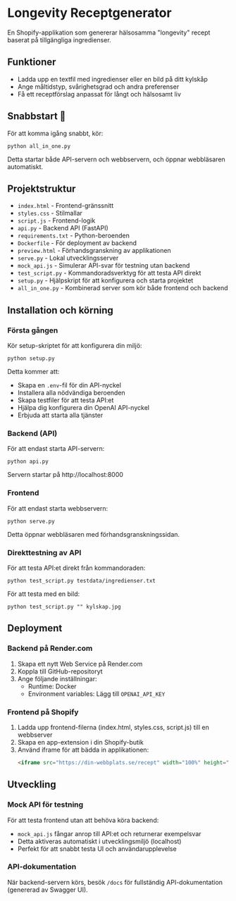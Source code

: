 # Longevity Receptgenerator

En Shopify-applikation som genererar hälsosamma "longevity" recept baserat på tillgängliga ingredienser.

## Funktioner

- Ladda upp en textfil med ingredienser eller en bild på ditt kylskåp
- Ange måltidstyp, svårighetsgrad och andra preferenser
- Få ett receptförslag anpassat för långt och hälsosamt liv

## Snabbstart 🚀

För att komma igång snabbt, kör:

```
python all_in_one.py
```

Detta startar både API-servern och webbservern, och öppnar webbläsaren automatiskt.

## Projektstruktur

- `index.html` - Frontend-gränssnitt
- `styles.css` - Stilmallar
- `script.js` - Frontend-logik
- `api.py` - Backend API (FastAPI)
- `requirements.txt` - Python-beroenden
- `Dockerfile` - För deployment av backend
- `preview.html` - Förhandsgranskning av applikationen
- `serve.py` - Lokal utvecklingsserver
- `mock_api.js` - Simulerar API-svar för testning utan backend
- `test_script.py` - Kommandoradsverktyg för att testa API direkt
- `setup.py` - Hjälpskript för att konfigurera och starta projektet
- `all_in_one.py` - Kombinerad server som kör både frontend och backend

## Installation och körning

### Första gången

Kör setup-skriptet för att konfigurera din miljö:

```
python setup.py
```

Detta kommer att:
- Skapa en `.env`-fil för din API-nyckel
- Installera alla nödvändiga beroenden
- Skapa testfiler för att testa API:et
- Hjälpa dig konfigurera din OpenAI API-nyckel
- Erbjuda att starta alla tjänster

### Backend (API)

För att endast starta API-servern:

```
python api.py
```

Servern startar på http://localhost:8000

### Frontend

För att endast starta webbservern:

```
python serve.py
```

Detta öppnar webbläsaren med förhandsgranskningssidan.

### Direkttestning av API

För att testa API:et direkt från kommandoraden:

```
python test_script.py testdata/ingredienser.txt
```

För att testa med en bild:

```
python test_script.py "" kylskap.jpg
```

## Deployment

### Backend på Render.com

1. Skapa ett nytt Web Service på Render.com
2. Koppla till GitHub-repositoryt
3. Ange följande inställningar:
   - Runtime: Docker
   - Environment variables: Lägg till `OPENAI_API_KEY`

### Frontend på Shopify

1. Ladda upp frontend-filerna (index.html, styles.css, script.js) till en webbserver
2. Skapa en app-extension i din Shopify-butik
3. Använd iframe för att bädda in applikationen:
   ```html
   <iframe src="https://din-webbplats.se/recept" width="100%" height="650px" frameborder="0"></iframe>
   ```

## Utveckling

### Mock API för testning

För att testa frontend utan att behöva köra backend:
- `mock_api.js` fångar anrop till API:et och returnerar exempelsvar
- Detta aktiveras automatiskt i utvecklingsmiljö (localhost)
- Perfekt för att snabbt testa UI och användarupplevelse

### API-dokumentation

När backend-servern körs, besök `/docs` för fullständig API-dokumentation (genererad av Swagger UI). 